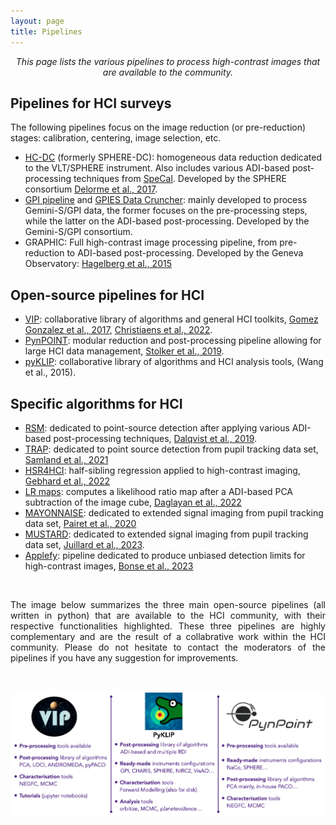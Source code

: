 ```yaml
---
layout: page
title: Pipelines
---
```

<link rel="stylesheet" href="https://www.w3schools.com/w3css/4/w3.css">

<center><i>This page lists the various pipelines to process high-contrast images that are available to the community.</i></center>

## Pipelines for HCI surveys
The following pipelines focus on the image reduction (or pre-reduction) stages: calibration, centering, image selection, etc.
* [HC-DC](https://sphere.osug.fr/spip.php?rubrique35&lang=en) (formerly SPHERE-DC): homogeneous data reduction dedicated to the VLT/SPHERE instrument. Also includes various ADI-based post-processing techniques from [SpeCal](https://arxiv.org/pdf/1805.04854.pdf). Developed by the SPHERE consortium [Delorme et al., 2017](https://arxiv.org/pdf/1712.06948.pdf).
* [GPI pipeline](https://docs.planetimager.org/pipeline/) and [GPIES Data Cruncher](https://arxiv.org/pdf/1801.01902.pdf): mainly developed to process Gemini-S/GPI data, the former focuses on the pre-processing steps, while the latter on the ADI-based post-processing. Developed by the Gemini-S/GPI consortium. 
* GRAPHIC: Full high-contrast image processing pipeline, from pre-reduction to ADI-based post-processing. Developed by the Geneva Observatory: [Hagelberg et al., 2015](https://arxiv.org/pdf/1510.04331.pdf)

## Open-source pipelines for HCI
* [VIP](https://github.com/vortex-exoplanet/VIP): collaborative library of algorithms and general HCI toolkits, [Gomez Gonzalez et al., 2017](https://arxiv.org/pdf/1705.06184.pdf), [Christiaens et al., 2022](https://joss.theoj.org/papers/10.21105/joss.04774).
* [PynPOINT](https://github.com/PynPoint/PynPoint): modular reduction and post-processing pipeline allowing for large HCI data management, [Stolker et al., 2019](https://arxiv.org/pdf/1811.03336.pdf).
* [pyKLIP](https://bitbucket.org/pyKLIP/pyklip/src/main/): collaborative library of algorithms and HCI analysis tools, (Wang et al., 2015).

## Specific algorithms for HCI
* [RSM](https://github.com/chdahlqvist/RSMmap): dedicated to point-source detection after applying various ADI-based post-processing techniques, [Dalqvist et al., 2019](https://arxiv.org/pdf/1912.05412.pdf).
* [TRAP](https://github.com/m-samland/trap): dedicated to point source detection from pupil tracking data set, [Samland et al., 2021](https://arxiv.org/pdf/2011.12311.pdf)
* [HSR4HCI](https://github.com/timothygebhard/hsr4hci): half-sibling regression applied to high-contrast imaging, [Gebhard et al., 2022](https://arxiv.org/pdf/2204.03439.pdf)
* [LR maps](https://github.com/hazandaglayan/likelihoodratiomap): computes a likelihood ratio map after a ADI-based PCA subtraction of the image cube, [Daglayan et al., 2022](https://arxiv.org/pdf/2210.10609.pdf)
* [MAYONNAISE](https://github.com/bpairet/mayo_hci): dedicated to extended signal imaging from pupil tracking data set, [Pairet et al., 2020](https://arxiv.org/pdf/2008.05170.pdf)
* [MUSTARD](https://github.com/Sand-jrd/mustard): dedicated to extended signal imaging from pupil tracking data set, [Juillard et al., 2023](https://arxiv.org/pdf/2211.03361.pdf).
* [Applefy](https://github.com/markusbonse/applefy): pipeline dedicated to produce unbiased detection limits for high-contrast images, [Bonse et al., 2023](https://arxiv.org/pdf/2303.12030.pdf)

<br>

<p style='text-align: justify;'>The image below summarizes the three main open-source pipelines (all written in python) that are available to the HCI community, with their respective functionalities highlighted. These three pipelines are highly complementary and are the result of a collabrative work within the HCI community. Please do not hesitate to contact the moderators of the pipelines if you have any suggestion for improvements. </p>
<br>
<p align="center">
<img src="https://raw.githubusercontent.com/exoplanet-imaging-challenge/exoplanet-imaging-challenge.github.io/master/img/OpenSourcePipelines.png" />
</p>



